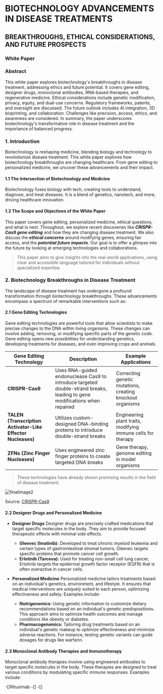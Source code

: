 # BIOTECHNOLOGY ADVANCEMENTS IN DISEASE TREATMENTS
## BREAKTHROUGHS, ETHICAL CONSIDERATIONS, AND FUTURE PROSPECTS
### White Paper

### Abstract
This white paper explores biotechnology's breakthroughs in disease treatment, addressing ethics and future potential. It covers gene editing, designer drugs, monoclonal antibodies, RNA-based therapies, and regenerative medicine. Ethical considerations include genetic modification, privacy, equity, and dual-use concerns. Regulatory frameworks, patents, and oversight are discussed. The future outlook includes AI integration, 3D bioprinting, and collaboration. Challenges like precision, access, ethics, and awareness are considered. In summary, the paper underscores biotechnology's transformative role in disease treatment and the importance of balanced progress.

### 1. Introduction
Biotechnology is reshaping medicine, blending biology and technology to revolutionize disease treatment. This white paper explores how biotechnology breakthroughs are changing healthcare. From gene editing to personalized medicine, we uncover these advancements and their impact.
#### 1.1	The Intersection of Biotechnology and Medicine
Biotechnology fuses biology with tech, creating tools to understand, diagnose, and treat diseases. It is a blend of genetics, nanotech, and more, driving healthcare innovation.
#### 1.2	The Scope and Objectives of the White Paper
This paper covers gene editing, personalized medicine, ethical questions, and what is next. Throughout, we explore recent discoveries like ***CRISPR-Cas9 gene editing*** and how they are changing disease treatment. We also discuss the ___ethical concerns___ around modifying genes, ensuring fair access, and the **_potential future impacts_**.
Our goal is to offer a glimpse into the future by looking at emerging technologies and collaborations.

> This paper aims to give insights into the real-world applications, using clear and accessible language tailored for individuals without specialized expertise.

### 2.	Biotechnology Breakthroughs in Disease Treatment
The landscape of disease treatment has undergone a profound transformation through biotechnology breakthroughs. These advancements encompass a spectrum of remarkable interventions such as:
#### **2.1 Gene Editing Technologies**

Gene editing technologies are powerful tools that allow scientists to make precise changes to the DNA within living organisms. These changes can involve adding, removing, or modifying specific parts of the genetic code. Gene editing opens new possibilities for understanding genetics, developing treatments for diseases, and even improving crops and animals.

| Gene Editing Technology | Description | Example Applications |
| ----------------------- | ------------ |--------------------- |
| **CRISPR-Cas9** | Uses RNA-guided endonuclease Cas9 to introduce targeted double-strand breaks, leading to gene modifications when repaired | Correcting genetic mutations, creating knockout organisms |
| **TALEN (Transcription Activator-Like Effector Nucleases)** | Utilizes custom-designed DNA-binding proteins to introduce double-strand breaks | Engineering plant traits, modifying immune cells for therapy |
| **ZFNs (Zinc Finger Nucleases)** | Uses engineered zinc finger proteins to create targeted DNA breaks | Gene therapy, genome editing in model organisms |

> These technologies have already shown promising results in the field of disease treatment.


![finalimage2](https://github.com/aspgayathri/Technical-Writing/assets/143250817/7b519429-cd82-4c4e-adea-91ec95f72520)

Source: [CRISPR-Cas9](https://doi.org/10.1038/s41392-019-0089-y)

#### **2.2 Designer Drugs and Personalized Medicine**

- **Designer Drugs**
  Designer drugs are precisely crafted medications that target specific molecules in the body. They aim to provide focused therapeutic effects with minimal side effects. 
  + **Gleevec (Imatinib):** Developed to treat chronic myeloid leukemia and certain types of gastrointestinal stromal tumors, Gleevec targets specific proteins that promote cancer cell growth.
  + **Erlotinib (Tarceva):** Used for treating non-small cell lung cancer, Erlotinib targets the epidermal growth factor receptor (EGFR) that is often overactive in cancer cells.
   
- **Personalized Medicine**
Personalized medicine tailors treatments based on an individual's genetics, environment, and lifestyle. It ensures that medical interventions are uniquely suited to each person, optimizing effectiveness and safety. Examples include:
   + **Nutrigenomics:** Using genetic information to customize dietary recommendations based on an individual's genetic predispositions. This approach aims to optimize health outcomes and manage conditions like obesity or diabetes.
   + **Pharmacogenomics:** Tailoring drug treatments based on an individual's genetic makeup to optimize effectiveness and minimize adverse reactions. For instance, testing genetic variants can guide dosages for drugs like warfarin.

#### **2.3 Monoclonal Antibody Therapies and Immunotherapy**

Monoclonal antibody therapies involve using engineered antibodies to target specific molecules in the body. These therapies are designed to treat various conditions by modulating specific immune responses. Examples include:

-[]Rituximab
-[]
-[]
